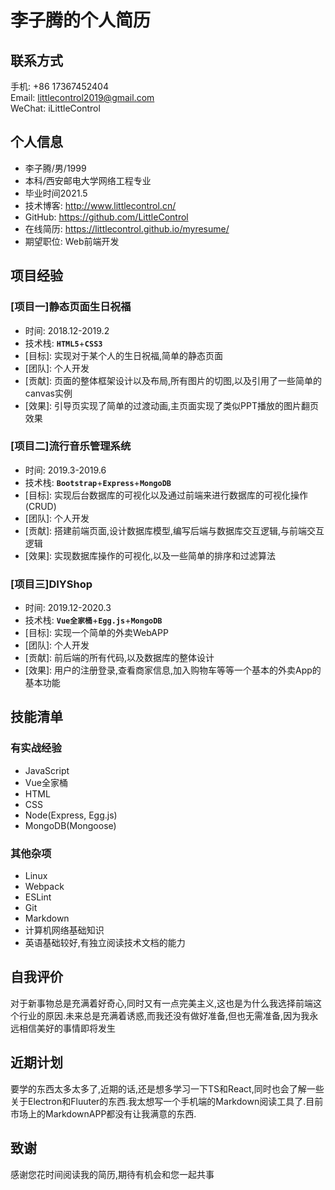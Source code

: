 # 李子腾的个人简历

## 联系方式

手机: +86 17367452404  
Email: littlecontrol2019@gmail.com  
WeChat: iLittleControl  

## 个人信息

- 李子腾/男/1999
- 本科/西安邮电大学网络工程专业
- 毕业时间2021.5
- 技术博客: <http://www.littlecontrol.cn/>
- GitHub: <https://github.com/LittleControl>
- 在线简历: <https://littlecontrol.github.io/myresume/>
- 期望职位: Web前端开发

## 项目经验

### [项目一]静态页面生日祝福

- 时间: 2018.12-2019.2
- 技术栈: **`HTML5`**+**`CSS3`**
- \[目标]: 实现对于某个人的生日祝福,简单的静态页面
- \[团队]: 个人开发
- \[贡献]: 页面的整体框架设计以及布局,所有图片的切图,以及引用了一些简单的canvas实例
- \[效果]: 引导页实现了简单的过渡动画,主页面实现了类似PPT播放的图片翻页效果

### [项目二]流行音乐管理系统

- 时间: 2019.3-2019.6
- 技术栈: **`Bootstrap`**+**`Express`**+**`MongoDB`**
- \[目标]: 实现后台数据库的可视化以及通过前端来进行数据库的可视化操作(CRUD)
- \[团队]: 个人开发
- \[贡献]: 搭建前端页面,设计数据库模型,编写后端与数据库交互逻辑,与前端交互逻辑
- \[效果]: 实现数据库操作的可视化,以及一些简单的排序和过滤算法

### [项目三]DIYShop

- 时间: 2019.12-2020.3
- 技术栈: **`Vue全家桶`**+**`Egg.js`**+**`MongoDB`**
- \[目标]: 实现一个简单的外卖WebAPP
- \[团队]: 个人开发
- \[贡献]: 前后端的所有代码,以及数据库的整体设计
- \[效果]: 用户的注册登录,查看商家信息,加入购物车等等一个基本的外卖App的基本功能

## 技能清单

### 有实战经验

- JavaScript
- Vue全家桶
- HTML
- CSS
- Node(Express, Egg.js)
- MongoDB(Mongoose)

### 其他杂项

- Linux
- Webpack
- ESLint
- Git
- Markdown
- 计算机网络基础知识
- 英语基础较好,有独立阅读技术文档的能力

## 自我评价

对于新事物总是充满着好奇心,同时又有一点完美主义,这也是为什么我选择前端这个行业的原因.未来总是充满着诱惑,而我还没有做好准备,但也无需准备,因为我永远相信美好的事情即将发生

## 近期计划

要学的东西太多太多了,近期的话,还是想多学习一下TS和React,同时也会了解一些关于Electron和Fluuter的东西.我太想写一个手机端的Markdown阅读工具了.目前市场上的MarkdownAPP都没有让我满意的东西.

## 致谢

感谢您花时间阅读我的简历,期待有机会和您一起共事
